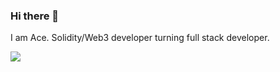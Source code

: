 ### Hi there 👋

I am Ace. Solidity/Web3 developer turning full stack developer.

![](https://komarev.com/ghpvc/?username=AceVikings&color=green)
<!--
**AceVikings/AceVikings** is a ✨ _special_ ✨ repository because its `README.md` (this file) appears on your GitHub profile.

Here are some ideas to get you started:

- 🔭 I’m currently working on ...
- 🌱 I’m currently learning ...
- 👯 I’m looking to collaborate on ...
- 🤔 I’m looking for help with ...
- 💬 Ask me about ...
- 📫 How to reach me: ...
- 😄 Pronouns: ...
- ⚡ Fun fact: ...
-->
